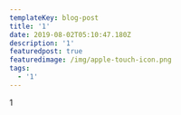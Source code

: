 ```yaml
---
templateKey: blog-post
title: '1'
date: 2019-08-02T05:10:47.180Z
description: '1'
featuredpost: true
featuredimage: /img/apple-touch-icon.png
tags:
  - '1'
---
```

1
